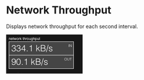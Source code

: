 # Network Throughput

Displays network throughput for each second interval.

![](https://raw.githubusercontent.com/BrettBukowski/ubersicht-widgets/master/network-throughput/screenshot.png)
